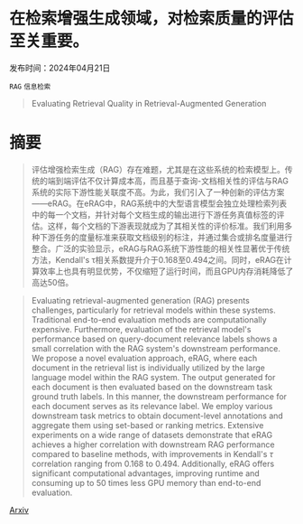 # 在检索增强生成领域，对检索质量的评估至关重要。

发布时间：2024年04月21日

`RAG` `信息检索`

> Evaluating Retrieval Quality in Retrieval-Augmented Generation

# 摘要

> 评估增强检索生成（RAG）存在难题，尤其是在这些系统的检索模型上。传统的端到端评估不仅计算成本高，而且基于查询-文档相关性的评估与RAG系统的实际下游性能关联度不高。为此，我们引入了一种创新的评估方案——eRAG。在eRAG中，RAG系统中的大型语言模型会独立处理检索列表中的每一个文档，并针对每个文档生成的输出进行下游任务真值标签的评估。这样，每个文档的下游表现就成为了其相关性的评价标准。我们利用多种下游任务的度量标准来获取文档级别的标注，并通过集合或排名度量进行整合。广泛的实验显示，eRAG与RAG系统下游性能的相关性显著优于传统方法，Kendall's τ相关系数提升介于0.168至0.494之间。同时，eRAG在计算效率上也具有明显优势，不仅缩短了运行时间，而且GPU内存消耗降低了高达50倍。

> Evaluating retrieval-augmented generation (RAG) presents challenges, particularly for retrieval models within these systems. Traditional end-to-end evaluation methods are computationally expensive. Furthermore, evaluation of the retrieval model's performance based on query-document relevance labels shows a small correlation with the RAG system's downstream performance. We propose a novel evaluation approach, eRAG, where each document in the retrieval list is individually utilized by the large language model within the RAG system. The output generated for each document is then evaluated based on the downstream task ground truth labels. In this manner, the downstream performance for each document serves as its relevance label. We employ various downstream task metrics to obtain document-level annotations and aggregate them using set-based or ranking metrics. Extensive experiments on a wide range of datasets demonstrate that eRAG achieves a higher correlation with downstream RAG performance compared to baseline methods, with improvements in Kendall's $τ$ correlation ranging from 0.168 to 0.494. Additionally, eRAG offers significant computational advantages, improving runtime and consuming up to 50 times less GPU memory than end-to-end evaluation.

[Arxiv](https://arxiv.org/abs/2404.13781)